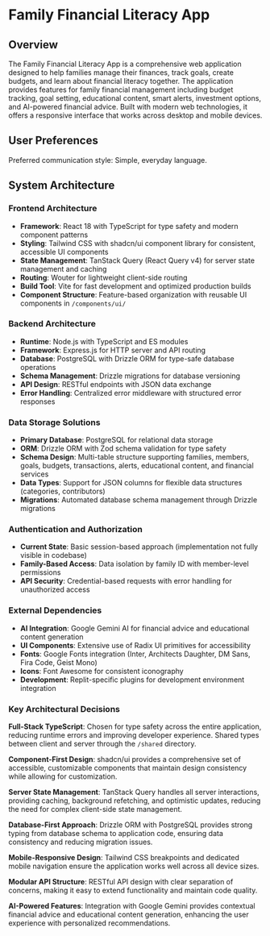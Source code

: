 # Family Financial Literacy App

## Overview

The Family Financial Literacy App is a comprehensive web application designed to help families manage their finances, track goals, create budgets, and learn about financial literacy together. The application provides features for family financial management including budget tracking, goal setting, educational content, smart alerts, investment options, and AI-powered financial advice. Built with modern web technologies, it offers a responsive interface that works across desktop and mobile devices.

## User Preferences

Preferred communication style: Simple, everyday language.

## System Architecture

### Frontend Architecture
- **Framework**: React 18 with TypeScript for type safety and modern component patterns
- **Styling**: Tailwind CSS with shadcn/ui component library for consistent, accessible UI components
- **State Management**: TanStack Query (React Query v4) for server state management and caching
- **Routing**: Wouter for lightweight client-side routing
- **Build Tool**: Vite for fast development and optimized production builds
- **Component Structure**: Feature-based organization with reusable UI components in `/components/ui/`

### Backend Architecture
- **Runtime**: Node.js with TypeScript and ES modules
- **Framework**: Express.js for HTTP server and API routing
- **Database**: PostgreSQL with Drizzle ORM for type-safe database operations
- **Schema Management**: Drizzle migrations for database versioning
- **API Design**: RESTful endpoints with JSON data exchange
- **Error Handling**: Centralized error middleware with structured error responses

### Data Storage Solutions
- **Primary Database**: PostgreSQL for relational data storage
- **ORM**: Drizzle ORM with Zod schema validation for type safety
- **Schema Design**: Multi-table structure supporting families, members, goals, budgets, transactions, alerts, educational content, and financial services
- **Data Types**: Support for JSON columns for flexible data structures (categories, contributors)
- **Migrations**: Automated database schema management through Drizzle migrations

### Authentication and Authorization
- **Current State**: Basic session-based approach (implementation not fully visible in codebase)
- **Family-Based Access**: Data isolation by family ID with member-level permissions
- **API Security**: Credential-based requests with error handling for unauthorized access

### External Dependencies
- **AI Integration**: Google Gemini AI for financial advice and educational content generation
- **UI Components**: Extensive use of Radix UI primitives for accessibility
- **Fonts**: Google Fonts integration (Inter, Architects Daughter, DM Sans, Fira Code, Geist Mono)
- **Icons**: Font Awesome for consistent iconography
- **Development**: Replit-specific plugins for development environment integration

### Key Architectural Decisions

**Full-Stack TypeScript**: Chosen for type safety across the entire application, reducing runtime errors and improving developer experience. Shared types between client and server through the `/shared` directory.

**Component-First Design**: shadcn/ui provides a comprehensive set of accessible, customizable components that maintain design consistency while allowing for customization.

**Server State Management**: TanStack Query handles all server interactions, providing caching, background refetching, and optimistic updates, reducing the need for complex client-side state management.

**Database-First Approach**: Drizzle ORM with PostgreSQL provides strong typing from database schema to application code, ensuring data consistency and reducing migration issues.

**Mobile-Responsive Design**: Tailwind CSS breakpoints and dedicated mobile navigation ensure the application works well across all device sizes.

**Modular API Structure**: RESTful API design with clear separation of concerns, making it easy to extend functionality and maintain code quality.

**AI-Powered Features**: Integration with Google Gemini provides contextual financial advice and educational content generation, enhancing the user experience with personalized recommendations.